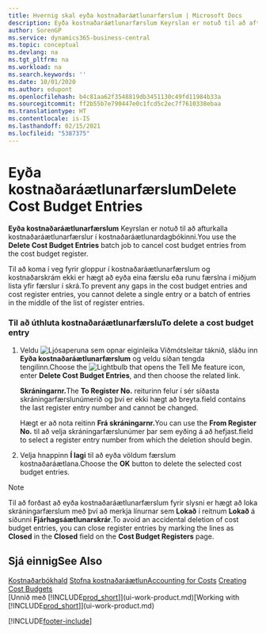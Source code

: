 ```yaml
---
title: Hvernig skal eyða kostnaðaráætlunarfærslum | Microsoft Docs
description: Eyða kostnaðaráætlunarfærslum Keyrslan er notuð til að afturkalla kostnaðaráætlunarfærslur í kostnaðaráætlunardagbókinni.
author: SorenGP
ms.service: dynamics365-business-central
ms.topic: conceptual
ms.devlang: na
ms.tgt_pltfrm: na
ms.workload: na
ms.search.keywords: ''
ms.date: 10/01/2020
ms.author: edupont
ms.openlocfilehash: b4c81aa62f3548819db3451130c49fd11984b33a
ms.sourcegitcommit: ff2b55b7e790447e0c1fcd5c2ec7f7610338ebaa
ms.translationtype: HT
ms.contentlocale: is-IS
ms.lasthandoff: 02/15/2021
ms.locfileid: "5387375"
---
```

# <a name="delete-cost-budget-entries"></a><span data-ttu-id="9431d-103">Eyða kostnaðaráætlunarfærslum</span><span class="sxs-lookup"><span data-stu-id="9431d-103">Delete Cost Budget Entries</span></span>
<span data-ttu-id="9431d-104">**Eyða kostnaðaráætlunarfærslum** Keyrslan er notuð til að afturkalla kostnaðaráætlunarfærslur í kostnaðaráætlunardagbókinni.</span><span class="sxs-lookup"><span data-stu-id="9431d-104">You use the **Delete Cost Budget Entries** batch job to cancel cost budget entries from the cost budget register.</span></span>  

<span data-ttu-id="9431d-105">Til að koma í veg fyrir gloppur í kostnaðaráætlunarfærslum og kostnaðarskrám ekki er hægt að eyða eina færslu eða runu færslna í miðjum lista yfir færslur í skrá.</span><span class="sxs-lookup"><span data-stu-id="9431d-105">To prevent any gaps in the cost budget entries and cost register entries, you cannot delete a single entry or a batch of entries in the middle of the list of register entries.</span></span>  

### <a name="to-delete-a-cost-budget-entry"></a><span data-ttu-id="9431d-106">Til að úthluta kostnaðaráætlunarfærslu</span><span class="sxs-lookup"><span data-stu-id="9431d-106">To delete a cost budget entry</span></span>  

1.  <span data-ttu-id="9431d-107">Veldu ![Ljósaperuna sem opnar eiginleika Viðmótsleitar](media/ui-search/search_small.png "Segðu mér hvað þú vilt gera") táknið, sláðu inn **Eyða kostnaðaráætlunarfærslum** og veldu síðan tengda tengilinn.</span><span class="sxs-lookup"><span data-stu-id="9431d-107">Choose the ![Lightbulb that opens the Tell Me feature](media/ui-search/search_small.png "Tell me what you want to do") icon, enter **Delete Cost Budget Entries**, and then choose the related link.</span></span>  

    <span data-ttu-id="9431d-108">**Skráningarnr.**</span><span class="sxs-lookup"><span data-stu-id="9431d-108">The **To Register No.**</span></span> <span data-ttu-id="9431d-109">reiturinn felur í sér síðasta skráningarfærslunúmerið og því er ekki hægt að breyta.</span><span class="sxs-lookup"><span data-stu-id="9431d-109">field contains the last register entry number and cannot be changed.</span></span>  

    <span data-ttu-id="9431d-110">Hægt er að nota reitinn **Frá skráningarnr.**</span><span class="sxs-lookup"><span data-stu-id="9431d-110">You can use the **From Register No.**</span></span> <span data-ttu-id="9431d-111">til að velja skráningarfærslunúmer þar sem eyðing á að hefjast.</span><span class="sxs-lookup"><span data-stu-id="9431d-111">field to select a register entry number from which the deletion should begin.</span></span>  
2.  <span data-ttu-id="9431d-112">Velja hnappinn **Í lagi** til að eyða völdum færslum kostnaðaráætlana.</span><span class="sxs-lookup"><span data-stu-id="9431d-112">Choose the **OK** button to delete the selected cost budget entries.</span></span>  

> [!NOTE]  
>  <span data-ttu-id="9431d-113">Til að forðast að eyða kostnaðaráætlunarfærslum fyrir slysni er hægt að loka skráningarfærslum með því að merkja línurnar sem **Lokað** í reitnum **Lokað** á síðunni **Fjárhagsáætlunarskrár**.</span><span class="sxs-lookup"><span data-stu-id="9431d-113">To avoid an accidental deletion of cost budget entries, you can close register entries by marking the lines as **Closed** in the **Closed** field on the **Cost Budget Registers** page.</span></span>  

## <a name="see-also"></a><span data-ttu-id="9431d-114">Sjá einnig</span><span class="sxs-lookup"><span data-stu-id="9431d-114">See Also</span></span>  
<span data-ttu-id="9431d-115">[Kostnaðarbókhald](finance-manage-cost-accounting.md)
[Stofna kostnaðaráætlun](finance-create-cost-budgets.md)</span><span class="sxs-lookup"><span data-stu-id="9431d-115">[Accounting for Costs](finance-manage-cost-accounting.md)
[Creating Cost Budgets](finance-create-cost-budgets.md)</span></span>  
<span data-ttu-id="9431d-116">[Unnið með [!INCLUDE[prod_short](includes/prod_short.md)]](ui-work-product.md)</span><span class="sxs-lookup"><span data-stu-id="9431d-116">[Working with [!INCLUDE[prod_short](includes/prod_short.md)]](ui-work-product.md)</span></span>


[!INCLUDE[footer-include](includes/footer-banner.md)]